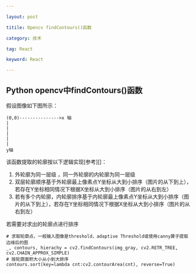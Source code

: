 ```yaml
---

layout: post

titile: Opencv findContours()函数

category: 技术

tag: React

keyword: React

---
```


## Python opencv中findContours()函数

假设图像如下图所示：

```
(0,0)--------------->x 轴
|
|
|
|
|
y轴
```

该函数提取的轮廓按以下逻辑实现[参考][]：

1. 外轮廓为同一层级 ，同一外轮廓的内轮廓为同一层级
2. 双层轮廓顺序基于外轮廓最上像素点Y坐标从大到小排序（图片的从下到上），若存在Y坐标相同情况下根据X坐标从大到小排序（图片的从右到左）
3. 若有多个内轮廓，内轮廓排序基于内轮廓最上像素点Y坐标从大到小排序（图片的从下到上），若存在Y坐标相同情况下根据X坐标从大到小排序（图片的从右到左）

若需要对求出的轮廓点进行排序

```
# 求取轮廓点，一般输入图像是threshold，adaptive Threshold或使用canny算子提取边缘后的图
_, contours, hierachy = cv2.findContours(img_gray, cv2.RETR_TREE, cv2.CHAIN_APPROX_SIMPLE)
# 按轮廓面积大小从小到大排序
contours.sort(key=lambda cnt:cv2.contourArea(cnt), reverse=True)
```

[1]: https://blog.csdn.net/wangwenjie1997/article/details/100161215

